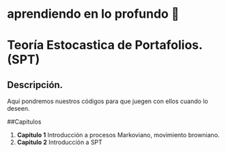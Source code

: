 # aprendiendo en lo profundo 🐢
# Teoría Estocastica de Portafolios. (SPT)
## Descripción.
Aquí pondremos nuestros códigos para que juegen con ellos cuando lo deseen.

##Capitulos
1. **Capitulo 1** Introducción a procesos Markoviano, movimiento browniano.
2. **Capitulo 2** Introducción a SPT
